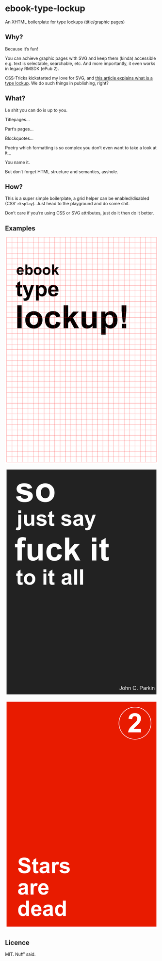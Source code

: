 # ebook-type-lockup

An XHTML boilerplate for type lockups (title/graphic pages)

## Why?

Because it’s fun!

You can achieve graphic pages with SVG and keep them (kinda) accessible e.g. text is selectable, searchable, etc. And more importantly, it even works in legacy RMSDK (ePub 2).

CSS-Tricks kickstarted my love for SVG, and [this article explains what is a type lockup](https://css-tricks.com/creating-web-type-lockup/). We do such things in publishing, right?

## What?

Le shit you can do is up to you.

Titlepages…

Part‘s pages…

Blockquotes…

Poetry which formatting is so complex you don’t even want to take a look at it…

You name it. 

But don’t forget HTML structure and semantics, asshole.

## How?

This is a super simple boilerplate, a grid helper can be enabled/disabled (CSS’ `display`). Just head to the playground and do some shit.

Don’t care if you’re using CSS or SVG attributes, just do it then do it better.

## Examples

![Boilerplate with grid](https://github.com/JayPanoz/ebook-type-lockup/raw/master/assets/PNG/boilerplate.png)

![Quote](https://github.com/JayPanoz/ebook-type-lockup/raw/master/assets/PNG/fuckIt.png)

![Part’s page](https://github.com/JayPanoz/ebook-type-lockup/raw/master/assets/PNG/stars.png)

## Licence

MIT. Nuff’ said.